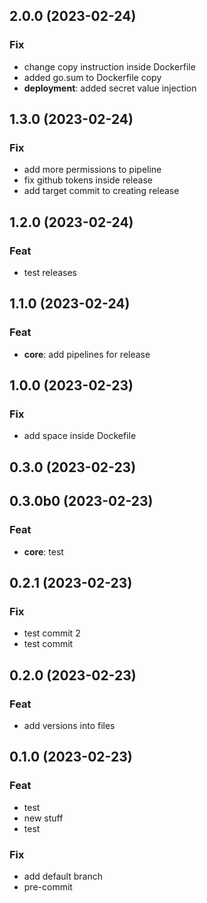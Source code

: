 ## 2.0.0 (2023-02-24)

### Fix

- change copy instruction inside Dockerfile
- added go.sum to Dockerfile copy
- **deployment**: added secret value injection

## 1.3.0 (2023-02-24)

### Fix

- add more permissions to pipeline
- fix github tokens inside release
- add target commit to creating release

## 1.2.0 (2023-02-24)

### Feat

- test releases

## 1.1.0 (2023-02-24)

### Feat

- **core**: add pipelines for release

## 1.0.0 (2023-02-23)

### Fix

- add space inside Dockefile

## 0.3.0 (2023-02-23)

## 0.3.0b0 (2023-02-23)

### Feat

- **core**: test

## 0.2.1 (2023-02-23)

### Fix

- test commit 2
- test commit

## 0.2.0 (2023-02-23)

### Feat

- add versions into files

## 0.1.0 (2023-02-23)

### Feat

- test
- new stuff
- test

### Fix

- add default branch
- pre-commit

